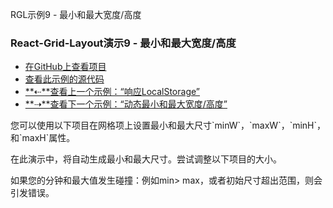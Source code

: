 RGL示例9  - 最小和最大宽度/高度

### React-Grid-Layout演示9  - 最小和最大宽度/高度

-   [在GitHub上查看项目](https://github.com/STRML/react-grid-layout)
-   [查看此示例的源代码](https://github.com/STRML/react-grid-layout/blob/master/test/examples/9-min-max-wh.jsx)
-   [**⇠**查看上一个示例：“响应LocalStorage”](8-localstorage-responsive.html)
-   [**⇢**查看下一个示例：“动态最小和最大宽度/高度”](10-dynamic-min-max-wh.html)

您可以使用以下项目在网格项上设置最小和最大尺寸\`minW\`，\`maxW\`，\`minH\`，和\`maxH\`属性。

在此演示中，将自动生成最小和最大尺寸。尝试调整以下项目的大小。

如果您的分钟和最大值发生碰撞：例如min> max，或者初始尺寸超出范围，则会引发错误。
